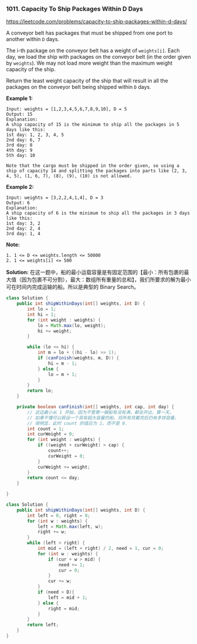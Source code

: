 ### 1011. Capacity To Ship Packages Within D Days
https://leetcode.com/problems/capacity-to-ship-packages-within-d-days/

A conveyor belt has packages that must be shipped from one port to another within `D` days.

The i-th package on the conveyor belt has a weight of `weights[i]`.  Each day, we load the ship with packages on the conveyor belt (in the order given by `weights`). We may not load more weight than the maximum weight capacity of the ship.

Return the least weight capacity of the ship that will result in all the packages on the conveyor belt being shipped within `D` days.

**Example 1:**
```
Input: weights = [1,2,3,4,5,6,7,8,9,10], D = 5
Output: 15
Explanation: 
A ship capacity of 15 is the minimum to ship all the packages in 5 days like this:
1st day: 1, 2, 3, 4, 5
2nd day: 6, 7
3rd day: 8
4th day: 9
5th day: 10

Note that the cargo must be shipped in the order given, so using a ship of capacity 14 and splitting the packages into parts like (2, 3, 4, 5), (1, 6, 7), (8), (9), (10) is not allowed. 
```

**Example 2:**
```
Input: weights = [3,2,2,4,1,4], D = 3
Output: 6
Explanation: 
A ship capacity of 6 is the minimum to ship all the packages in 3 days like this:
1st day: 3, 2
2nd day: 2, 4
3rd day: 1, 4
```

**Note:**
```
1. 1 <= D <= weights.length <= 50000
2. 1 <= weights[i] <= 500
```

**Solution:**
在这一题中，船的最小运载容量是有固定范围的【最小：所有包裹的最大值（因为包裹不可分割），最大：数组所有重量的总和】，我们所要求的解为最小可在时间内完成运输的船。所以是典型的 Binary Search。
```java
class Solution {
    public int shipWithinDays(int[] weights, int D) {
        int lo = 1;
        int hi = 1;
        for (int weight : weights) {
            lo = Math.max(lo, weight);
            hi += weight;
        }

        while (lo <= hi) {
            int m = lo + ((hi - lo) >> 1);
            if (canFinish(weights, m, D)) {
                hi = m - 1;
            } else {
                lo = m + 1;
            }
        }
        return lo;
    }

    private boolean canFinish(int[] weights, int cap, int day) {
        // 这边最小从 1 开始，因为不管第一艘船有没有满，都会开出，算一天。
        // 如果不懂可以假设一个具有超大容量的船，将所有货戴完后仍有多馀容量，
        // 很明显，此时 count 的值应为 1，而不是 0.
        int count = 1;
        int curWeight = 0;
        for (int weight : weights) {
            if ((weight + curWeight) > cap) {
                count++;
                curWeight = 0;
            }
            curWeight += weight;
        }
        return count <= day;
    }

}
```

```java
class Solution {
    public int shipWithinDays(int[] weights, int D) {
        int left = 0, right = 0;
        for (int w : weights) {
            left = Math.max(left, w);
            right += w;
        }
        while (left < right) {
            int mid = (left + right) / 2, need = 1, cur = 0;
            for (int w : weights) {
                if (cur + w > mid) {
                    need += 1;
                    cur = 0;
                }
                cur += w;
            }
            if (need > D){
                left = mid + 1;                
            } else {
                right = mid;                
            }
        }
        return left;
    }
}
```